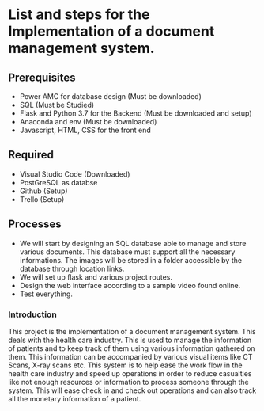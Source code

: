 # List and steps for the Implementation of a document management system.
## Prerequisites
* Power AMC for database design (Must be downloaded) 
* SQL (Must be Studied)
* Flask and Python 3.7 for the Backend (Must be downloaded and setup)
* Anaconda and env (Must be downloaded)
* Javascript, HTML, CSS for the front end 

## Required
* Visual Studio Code (Downloaded)
* PostGreSQL as databse
* Github (Setup)
* Trello (Setup)

## Processes
* We will start by designing an SQL database able to manage and store various documents. This database must support all the necessary informations. The images will be stored in a folder accessible by the database through location links.
* We will set up flask and various project routes.
* Design the web interface according to a sample video found online.
* Test everything.

### Introduction
This project is the implementation of a document management system. This deals with the health care industry. This is used to manage the information of patients and to keep track of them using various information gathered on them. This information can be accompanied by various visual items like CT Scans, X-ray scans etc. This system is to help ease the work flow in the health care industry and speed up operations in order to reduce casualties like not enough resources or information to process someone through the system. This will ease check in and check out operations and can also track all the monetary information of a patient.

